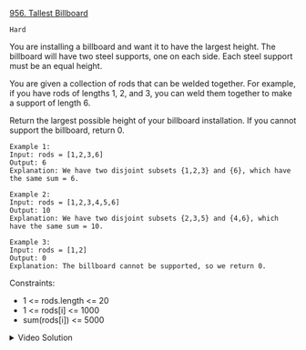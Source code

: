 [956. Tallest Billboard](https://leetcode.com/problems/tallest-billboard/)

`Hard`

You are installing a billboard and want it to have the largest height. The billboard will have two steel supports, one on each side. Each steel support must be an equal height.

You are given a collection of rods that can be welded together. For example, if you have rods of lengths 1, 2, and 3, you can weld them together to make a support of length 6.

Return the largest possible height of your billboard installation. If you cannot support the billboard, return 0.

```
Example 1:
Input: rods = [1,2,3,6]
Output: 6
Explanation: We have two disjoint subsets {1,2,3} and {6}, which have the same sum = 6.

Example 2:
Input: rods = [1,2,3,4,5,6]
Output: 10
Explanation: We have two disjoint subsets {2,3,5} and {4,6}, which have the same sum = 10.

Example 3:
Input: rods = [1,2]
Output: 0
Explanation: The billboard cannot be supported, so we return 0.
```

Constraints:

- 1 <= rods.length <= 20
- 1 <= rods[i] <= 1000
- sum(rods[i]) <= 5000

<details>
<summary>Video Solution</summary>

[HuifengGuan](https://www.youtube.com/watch?v=mE27VU08BGU&ab_channel=HuifengGuan)
</details>